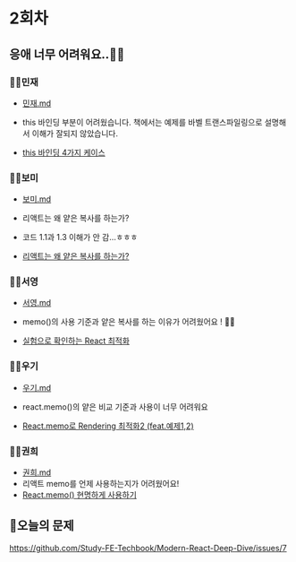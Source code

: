 # 2회차

## 응애 너무 어려워요..👶🏻

### 👶🏻민재

- [민재.md](./민재/민재.md)

- this 바인딩 부분이 어려웠습니다. 책에서는 예제를 바벨 트랜스파일링으로 설명해서 이해가 잘되지 않았습니다.
- [this 바인딩 4가지 케이스](https://velog.io/@wiostz98kr/JavaScript-this의-4가지-바인딩-케이스화살표-함수Arrow-Function)

### 👶🏻보미

- [보미.md](./보미/보미.md)

- 리액트는 왜 얕은 복사를 하는가?
- 코드 1.1과 1.3 이해가 안 감…ㅎㅎㅎ
- [리액트는 왜 얕은 복사를 하는가?](https://bori-note.tistory.com/18)

### 👶🏻서영

- [서영.md](./서영/서영.md)

- memo()의 사용 기준과 얕은 복사를 하는 이유가 어려웠어요 ! 👶🏻
- [실험으로 확인하는 React 최적화](https://leirbag.tistory.com/147)

### 👶🏻우기

- [우기.md](./우기/우기.md)

- react.memo()의 얕은 비교 기준과 사용이 너무 어려워요
- [React.memo로 Rendering 최적화2 (feat.예제1,2)](https://velog.io/@fltxld3/React-React.memo로-Rendering-최적화2-feat.일기장)

### 👶🏻권희

- [권희.md](./권희/권희.md)
- 리액트 memo를 언제 사용하는지가 어려웠어요!
- [React.memo() 현명하게 사용하기](https://ui.toast.com/weekly-pick/ko_20190731)

## 📍오늘의 문제

https://github.com/Study-FE-Techbook/Modern-React-Deep-Dive/issues/7
